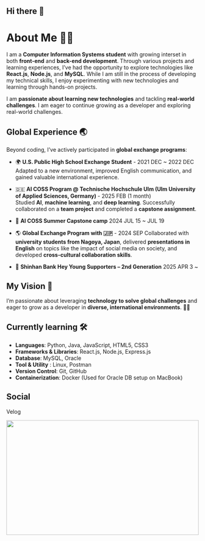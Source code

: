 ## Hi there 👋

<!--
**Bacococc/Bacococc** is a ✨ _special_ ✨ repository because its `README.md` (this file) appears on your GitHub profile.

Here are some ideas to get you started:

- 🔭 I’m currently working on ...
- 🌱 I’m currently learning ...
- 👯 I’m looking to collaborate on ...
- 🤔 I’m looking for help with ...
- 💬 Ask me about ...
- 📫 How to reach me: ...
- 😄 Pronouns: ...
- ⚡ Fun fact: ...

-->

# About Me 👩‍💻

I am a **Computer Information Systems student** with growing interset in both **front-end** and **back-end development**. Through various projects and learning experiences, I’ve had the opportunity to explore technologies like **React.js**, **Node.js**, and **MySQL**. While I am still in the process of developing my technical skills, I enjoy experimenting with new technologies and learning through hands-on projects.

I am **passionate about learning new technologies** and tackling **real-world challenges**. I am eager to continue growing as a developer and exploring real-world challenges.

## Global Experience 🌏

Beyond coding, I’ve actively participated in **global exchange programs**:

- 🌍 **U.S. Public High School Exchange Student** - 2021 DEC ~ 2022 DEC
  Adapted to a new environment, improved English communication, and gained valuable international experience.  

- 🇩🇪 **AI COSS Program @ Technische Hochschule Ulm (Ulm University of Applied Sciences, Germany)** - 2025 FEB (1 month)  
  Studied **AI**, **machine learning**, and **deep learning**. Successfully collaborated on a **team project** and completed a **capstone assignment**.
   
- 🤖 **AI COSS Summer Capstone camp** 2024 JUL 15 ~ JUL 19

- 🌎 **Global Exchange Program with 🇯🇵** - 2024 SEP 
  Collaborated with **university students from Nagoya, Japan**, delivered **presentations in English** on topics like the impact of social media on society, and developed **cross-cultural collaboration skills**.

- 🏦 **Shinhan Bank Hey Young Supporters – 2nd Generation** 2025 APR 3 ~ 
  

## My Vision 🌟

I’m passionate about leveraging **technology to solve global challenges** and eager to grow as a developer in **diverse, international environments**. 🚀💡

## Currently learning 🛠️

- **Languages**: Python, Java, JavaScript, HTML5, CSS3
- **Frameworks & Libraries**: React.js, Node.js, Express.js
- **Database**: MySQL, Oracle
- **Tool & Utility** : Linux, Postman
- **Version Control**: Git, GitHub
- **Containerization**: Docker (Used for Oracle DB setup on MacBook)

## Social 
<a herf = "https://velog.io/@bacococc/posts">Velog</a>

<a href="https://www.gitanimals.org/en_US?utm_medium=image&utm_source=Bacococc&utm_content=farm">
<img
  src="https://render.gitanimals.org/farms/Bacococc"
  width="100%"
  height="300"
/>
</a>

